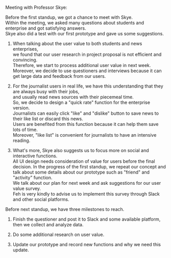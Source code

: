 Meeting with Professor Skye:  

Before the first standup, we got a chance to meet with Skye.   
Within the meeting, we asked many questions about students and enterprise and got satisfying answers.   
Skye also did a test with our first prototype and gave us some suggestions.  

1. When talking about the user value to both students and news enterprises,  
we found that our user research in project proposal is not efficient and convincing.   
Therefore, we start to process additional user value in next week.   
Moreover, we decide to use questioners and interviews because it can get large data and feedback from our users.  

2. For the journalist users in real life, we have this understanding that they are always busy with their jobs,  
and usually read news sources with their piecemeal time.   
So, we decide to design a "quick rate" function for the enterprise version.   
Journalists can easily click "like" and "dislike" button to save news to their like list or discard this news.   
Users are benefited from this function because it can help them save lots of time.   
Moreover, "like list" is convenient for journalists to have an intensive reading.  

3. What's more, Skye also suggests us to focus more on social and interactive functions.   
All UI design needs consideration of value for users before the final decision. 
In the progress of the first standup, we repeat our concept and talk about some details about our prototype such as "friend" and "activity" function.   
We talk about our plan for next week and ask suggestions for our user value survey.   
Feh is very kindly to advise us to implement this survey through Slack and other social platforms.  

Before next standup, we have three milestones to reach.  

1. Finish the questioner and post it to Slack and some available platform, then we collect and analyze data.  

2. Do some additional research on user value.  

3.  Update our prototype and record new functions and why we need this update.
